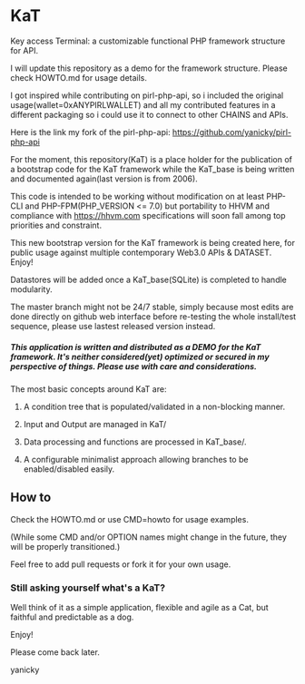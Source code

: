 # KaT
Key access Terminal: a customizable functional PHP framework structure for API.

I will update this repository as a demo for the framework structure. Please check HOWTO.md for usage details.

I got inspired while contributing on pirl-php-api, so i included the original usage(wallet=0xANYPIRLWALLET) and all my contributed features in a different packaging so i could use it to connect to other CHAINS and APIs.

Here is the link my fork of the pirl-php-api: <https://github.com/yanicky/pirl-php-api>

For the moment, this repository(KaT) is a place holder for the publication of a bootstrap code for the KaT framework while the KaT_base is being written and documented again(last version is from 2006). 

This code is intended to be working without modification on at least PHP-CLI and PHP-FPM(PHP_VERSION <= 7.0) but portability to HHVM and compliance with <https://hhvm.com> specifications will soon fall among top priorities and constraint.
 
This new bootstrap version for the KaT framework is being created here, for public usage against multiple contemporary Web3.0 APIs & DATASET. Enjoy!

Datastores will be added once a KaT_base(SQLite) is completed to handle modularity.

The master branch might not be 24/7 stable, simply because most edits are done directly on github web interface before re-testing the whole install/test sequence, please use lastest released version instead. 

##### This application is written and distributed as a DEMO for the KaT framework. It's neither considered(yet) optimized or secured in my perspective of things. Please use with care and considerations.

The most basic concepts around KaT are:

1. A condition tree that is populated/validated in a non-blocking manner.

2. Input and Output are managed in KaT/ 

3. Data processing and functions are processed in KaT_base/.

4. A configurable minimalist approach allowing branches to be enabled/disabled easily.

## How to
Check the HOWTO.md or use CMD=howto for usage examples.

(While some CMD and/or OPTION names might change in the future, they will be properly transitioned.)

Feel free to add pull requests or fork it for your own usage.

### Still asking yourself what's a KaT? 
Well think of it as a simple application, flexible and agile as a Cat, but faithful and predictable as a dog.

Enjoy!

Please come back later.

yanicky
